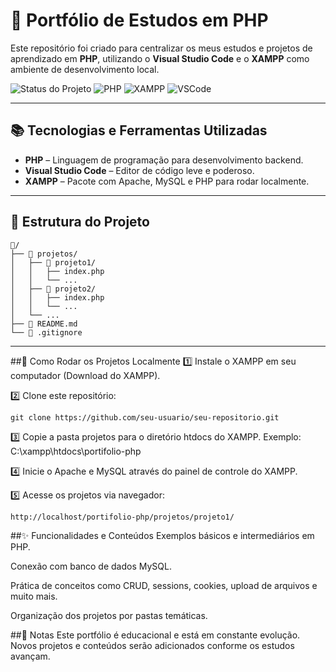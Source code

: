 # 🐘 Portfólio de Estudos em PHP

Este repositório foi criado para centralizar os meus estudos e projetos de aprendizado em **PHP**, utilizando o **Visual Studio Code** e o **XAMPP** como ambiente de desenvolvimento local.

<div class="text-align: center; justify-content: center; align-items: center;">

![Status do Projeto](https://img.shields.io/badge/status-em%20desenvolvimento-yellow)
![PHP](https://img.shields.io/badge/PHP-7.4%2B-blue)
![XAMPP](https://img.shields.io/badge/XAMPP-3.3.0-orange)
![VSCode](https://img.shields.io/badge/Editor-VS%20Code-007ACC)
  
</div>


---

## 📚 Tecnologias e Ferramentas Utilizadas

- **PHP** – Linguagem de programação para desenvolvimento backend.
- **Visual Studio Code** – Editor de código leve e poderoso.
- **XAMPP** – Pacote com Apache, MySQL e PHP para rodar localmente.

---

## 📁 Estrutura do Projeto

```plaintext
📂/
├── 📁 projetos/
│   ├── 📁 projeto1/
│   │   ├── index.php
│   │   └── ...
│   ├── 📁 projeto2/
│   │   ├── index.php
│   │   └── ...
│   └── ...
├── 📄 README.md
└── 📄 .gitignore
```

---

##🚀 Como Rodar os Projetos Localmente
1️⃣ Instale o XAMPP em seu computador (Download do XAMPP).

2️⃣ Clone este repositório:

``` como clocar o repositório
git clone https://github.com/seu-usuario/seu-repositorio.git
```

3️⃣ Copie a pasta projetos para o diretório htdocs do XAMPP.
Exemplo:
C:\xampp\htdocs\portifolio-php

4️⃣ Inicie o Apache e MySQL através do painel de controle do XAMPP.

5️⃣ Acesse os projetos via navegador:
``` no navegador
http://localhost/portifolio-php/projetos/projeto1/
```

##✨ Funcionalidades e Conteúdos
Exemplos básicos e intermediários em PHP.

Conexão com banco de dados MySQL.

Prática de conceitos como CRUD, sessions, cookies, upload de arquivos e muito mais.

Organização dos projetos por pastas temáticas.

##📝 Notas
Este portfólio é educacional e está em constante evolução. Novos projetos e conteúdos serão adicionados conforme os estudos avançam.
